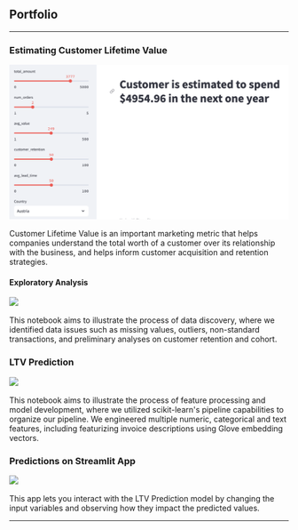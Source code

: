 ## Portfolio

---

### Estimating Customer Lifetime Value

<img src="images/ltv_predictions_page.png?raw=true"/>

Customer Lifetime Value is an important marketing metric that helps companies understand the total worth of a customer over its relationship with the business, and helps inform customer acquisition and retention strategies. 

#### Exploratory Analysis
[![](https://img.shields.io/badge/Jupyter-open_notebook-blue?logo=%23F37626)](https://bobby-nguy.github.io/notebooks/LTVExploratoryAnalysis.html)

This notebook aims to illustrate the process of data discovery, where we identified data issues such as missing values, outliers, non-standard transactions, and preliminary analyses on customer retention and cohort.

### LTV Prediction
[![](https://img.shields.io/badge/Jupyter-open_notebook-blue?logo=%23F37626)](https://bobby-nguy.github.io/notebooks/LTVPredictions.html)

This notebook aims to illustrate the process of feature processing and model development, where we utilized scikit-learn's pipeline capabilities to organize our pipeline. We engineered multiple numeric, categorical and text features, including featurizing invoice descriptions using Glove embedding vectors.

### Predictions on Streamlit App

[![](https://img.shields.io/badge/Streamlit-open_app-red?logo=streamlit)](https://bobby-nguyappio-kefhrlzuxrcve4zxi65xjd.streamlit.app/)

This app lets you interact with the LTV Prediction model by changing the input variables and observing how they impact the predicted values.

---
